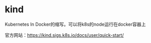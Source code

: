 # kind
Kubernetes In Docker的缩写。可以将k8s的node运行在docker容器上

官方网站：https://kind.sigs.k8s.io/docs/user/quick-start/

